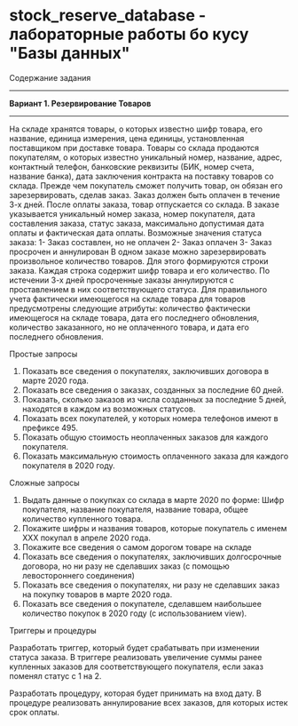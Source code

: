 # stock_reserve_database - лабораторные работы бо кусу "Базы данных"
Содержание задания

___
**Вариант 1. Резервирование Товаров**
___
На складе хранятся товары, о которых известно шифр товара, его название, единица измерения, цена единицы, установленная поставщиком при доставке товара.
Товары со склада продаются покупателям, о которых известно уникальный номер, название, адрес, контактный телефон, банковские реквизиты (БИК, номер счета, название банка), дата заключения контракта на поставку товаров со склада.
Прежде чем покупатель сможет получить товар, он обязан его зарезервировать, сделав заказ. Заказ должен быть оплачен в течение 3-х дней. После оплаты заказа, товар отпускается со склада. 
В заказе указывается уникальный номер заказа, номер покупателя, дата составления заказа, статус заказа, максимально допустимая дата оплаты и фактическая дата оплаты. Возможные значения статуса заказа:
1-	Заказ составлен, но не оплачен
2-	Заказ оплачен
3-	Заказ просрочен и аннулирован
В одном заказе можно зарезервировать произвольное количество товаров. Для этого формируются строки заказа. Каждая строка содержит шифр товара и его количество. 
По истечении 3-х дней просроченные заказы аннулируются с проставлением в них соответствующего статуса.
Для правильного учета фактически имеющегося на складе товара для товаров предусмотрены следующие атрибуты: количество фактически имеющегося на складе товара, дата его последнего обновления, количество заказанного, но не оплаченного товара, и дата его последнего обновления. 

Простые запросы

1.	Показать все сведения о покупателях, заключивших договора в марте 2020 года.
2.	Показать все сведения о заказах, созданных за последние 60 дней.
3.	Показать, сколько заказов из числа созданных за последние 5 дней, находятся в каждом из возможных статусов.
4.	Показать всех покупателей, у которых номера телефонов имеют в префиксе 495.
5.	Показать общую стоимость неоплаченных заказов для каждого покупателя.
6.	Показать максимальную стоимость оплаченного заказа для каждого покупателя в 2020 году.

Сложные запросы

1.	Выдать данные о покупках со склада в марте 2020 по форме: Шифр покупателя, название покупателя, название товара, общее количество купленного товара.
2.	Покажите шифры и названия товаров, которые покупатель с именем ХХХ покупал в апреле 2020 года. 
3.	Покажите все сведения о самом дорогом товаре на складе
4.	Показать все сведения о покупателях, заключивших долгосрочные договора, но ни разу не сделавших заказ (с помощью левостороннего соединения)
5.	Показать все сведения о покупателях, ни разу не сделавших заказ на покупку товаров в марте 2020 года.
6.	Показать все сведения о покупателе, сделавшем наибольшее количество покупок в 2020 году (с использованием view).

Триггеры и процедуры

Разработать триггер, который будет срабатывать при изменении статуса заказа. В триггере реализовать увеличение суммы ранее купленных заказов для соответствующего покупателя, если заказ поменял статус с 1 на 2.

Разработать процедуру, которая будет принимать на вход дату. В процедуре реализовать аннулирование всех заказов, для которых истек срок оплаты.

 
